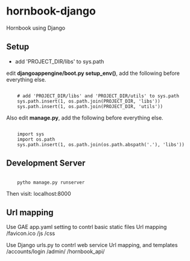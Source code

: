 hornbook-django
===============

Hornbook using Django

Setup
----
* add 'PROJECT_DIR/libs' to sys.path

edit <strong>djangoappengine/boot.py setup_env()</strong>, add the following before everything else.
<pre><code>
    # add 'PROJECT_DIR/libs' and 'PROJECT_DIR/utils' to sys.path
    sys.path.insert(1, os.path.join(PROJECT_DIR, 'libs'))
    sys.path.insert(1, os.path.join(PROJECT_DIR, 'utils'))
</code></pre>

Also edit <strong>manage.py</strong>, add the following before everything else.
<pre><code>
    import sys
    import os.path
    sys.path.insert(1, os.path.join(os.path.abspath('.'), 'libs'))
</code></pre>

Development Server
----
<pre><code>
	pytho manage.py runserver
</code></pre>
Then visit: localhost:8000


Url mapping
----
Use GAE app.yaml setting to contrl basic static files Url mapping
  /favicon.ico
  /js
  /css

Use Django urls.py to contrl web service Url mapping, and templates
  /accounts/login
  /admin/
  /hornbook_api/